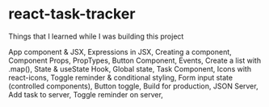 # react-task-tracker
Things that I learned while I was building this project

App component & JSX,
Expressions in JSX,
Creating a component,
Component Props,
PropTypes,
Button Component,
Events,
Create a list with .map(),
State & useState Hook,
Global state,
Task Component,
Icons with react-icons,
Toggle reminder & conditional styling,
Form input state (controlled components),
Button toggle,
Build for production,
JSON Server,
Add task to server,
Toggle reminder on server,
